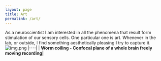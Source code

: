 ```yaml
---
layout: page
title: Art
permalink: /art/
---
```


As a neuroscientist I am interested in  all the phenomena that result form stimulation of our sensory cells.
One particular one is art. Whenever in the lab, or outside, I find something aesthetically pleasing I try to capture it.
![img.png](https://ulisesrey.github.io/assets/art-images/Worms_screen_bg.jpg)
|:--:|
| <b>Worm coiling - Confocal plane of a whole brain freely moving recording</b>|